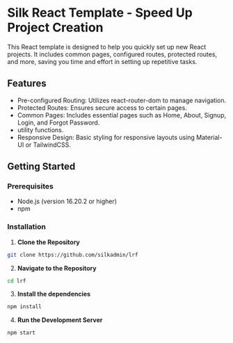 # Silk React Template - Speed Up Project Creation

This React template is designed to help you quickly set up new React projects. It includes common pages, configured routes, protected routes, and more, saving you time and effort in setting up repetitive tasks.


## Features

- Pre-configured Routing: Utilizes react-router-dom to manage navigation.
- Protected Routes: Ensures secure access to certain pages.
- Common Pages: Includes essential pages such as Home, About, Signup, Login, and Forgot Password.
- utility functions.
- Responsive Design: Basic styling for responsive layouts using Material-UI or TailwindCSS.

## Getting Started

### Prerequisites
- Node.js (version 16.20.2 or higher)
- npm

### Installation

1. **Clone the Repository**
```bash
git clone https://github.com/silkadmin/lrf
```

2. **Navigate to the Repository**
```bash
cd lrf
```

3. **Install the dependencies**
```bash
npm install
```

4. **Run the Development Server**
```bash
npm start 
```
